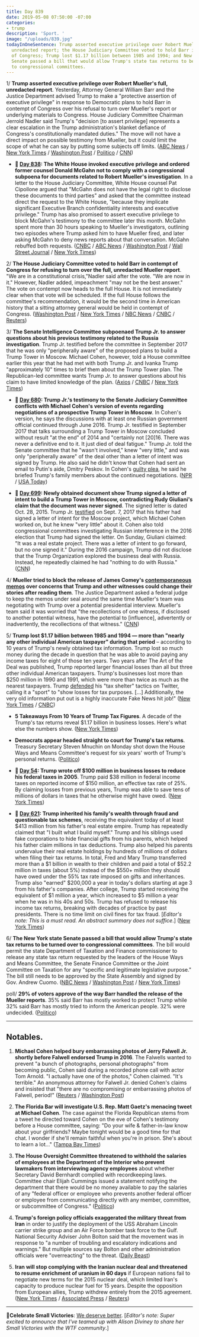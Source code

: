 ```yaml
---
title: Day 839
date: 2019-05-08 07:50:00 -07:00
categories:
- trump
description: 'Sport. '
image: "/uploads/839.jpg"
todayInOneSentence: Trump asserted executive privilege over Robert Mueller's full,
  unredacted report; the House Judiciary Committee voted to hold Barr in contempt
  of Congress; Trump lost $1.17 billion between 1985 and 1994; and New York state
  Senate passed a bill that would allow Trump's state tax returns to be turned over
  to congressional committees.
---
```


1/ **Trump asserted executive privilege over Robert Mueller's full, unredacted report**. Yesterday, Attorney General William Barr and the Justice Department advised Trump to make a "protective assertion of executive privilege" in response to Democratic plans to hold Barr in contempt of Congress over his refusal to turn over Mueller's report or underlying materials to Congress. House Judiciary Committee Chairman Jerrold Nadler said Trump's "decision \[to assert privilege\] represents a clear escalation in the Trump administration's blanket defiance of Congress's constitutionally mandated duties." The move will not have a direct impact on possible testimony from Mueller, but it could limit the scope of what he can say by putting some subjects off limits. ([ABC News](https://abcnews.go.com/Politics/democrats-prepare-hold-attorney-general-bill-barr-contempt/story?id=62888034) / [New York Times](https://www.nytimes.com/2019/05/08/us/politics/congress-contempt-barr.html) / [Washington Post](https://www.washingtonpost.com/politics/barr-to-trump-invoke-executive-privileged-over-redacted-mueller-materials/2019/05/07/51c52600-713e-11e9-b5ca-3d72a9fa8ff1_story.html) / [Politico](https://www.politico.com/story/2019/05/08/trump-invokes-executive-privilege-to-block-release-of-unredacted-mueller-report-1311738) / [CNN](https://www.cnn.com/2019/05/08/politics/trump-mueller-report-executive-privilege/index.html))

* **📌 [Day 838](https://whatthefuckjusthappenedtoday.com/2019/05/07/day-838/#1-the-white-house-invoked-executive): The White House invoked executive privilege and ordered former counsel Donald McGahn not to comply with a congressional subpoena for documents related to Robert Mueller's investigation**. In a letter to the House Judiciary Committee, White House counsel Pat Cipollone argued that "McGahn does not have the legal right to disclose these documents to third parties" and asked that the committee instead direct the request to the White House, "because they implicate significant Executive Branch confidentiality interests and executive privilege." Trump has also promised to assert executive privilege to block McGahn's testimony to the committee later this month. McGahn spent more than 30 hours speaking to Mueller's investigators, outlining two episodes where Trump asked him to have Mueller fired, and later asking McGahn to deny news reports about that conversation. McGahn rebuffed both requests. ([CNBC](https://www.cnbc.com/2019/05/07/white-house-tells-don-mcgahn-not-to-give-mueller-documents-to-congress.html) / [ABC News](https://abcnews.go.com/Politics/white-house-instruct-counsel-comply-congressional-subpoena/story?id=62873987) / [Washington Post](https://www.washingtonpost.com/powerpost/white-house-invokes-executive-privilege-to-bar-former-counsel-from-turning-over-documents-to-congress/2019/05/07/bf106bc6-70de-11e9-8be0-ca575670e91c_story.html) / [Wall Street Journal](https://www.wsj.com/articles/white-house-tells-don-mcgahn-to-rebuff-subpoena-for-documents-related-to-mueller-11557243316) / [New York Times](https://www.nytimes.com/2019/05/07/us/politics/don-mcgahn-subpoena.html))

2/ **The House Judiciary Committee voted to hold Barr in contempt of Congress for refusing to turn over the full, unredacted Mueller report**. "We are in a constitutional crisis,"Nadler said after the vote. "We are now in it." However, Nadler added, impeachment "may not be the best answer." The vote on contempt now heads to the full House. It is not immediately clear when that vote will be scheduled. If the full House follows the committee's recommendation, it would be the second time in American history that a sitting attorney general would be held in contempt of Congress. ([Washington Post](https://www.washingtonpost.com/politics/barr-to-trump-invoke-executive-privileged-over-redacted-mueller-materials/2019/05/07/51c52600-713e-11e9-b5ca-3d72a9fa8ff1_story.html) / [New York Times](https://www.nytimes.com/2019/05/08/us/politics/trump-executive-privilege-mueller-report.html) / [NBC News](https://www.nbcnews.com/news/us-news/justice-department-set-ask-executive-privilege-mueller-report-n1003146) / [CNBC](https://www.cnbc.com/2019/05/08/house-judiciary-committee-votes-to-hold-ag-barr-in-contempt-over-mueller-report.html) / [Reuters](https://www.reuters.com/article/us-usa-trump-congress-idUSKCN1SE13I))

3/ **The Senate Intelligence Committee subpoenaed Trump Jr. to answer questions about his previous testimony related to the Russia investigation**. Trump Jr. testified before the committee in September 2017 that he was only "peripherally aware" of the proposed plans to build a Trump Tower in Moscow. Michael Cohen, however, told a House committee earlier this year that he had met with both Trump Jr. and Ivanka Trump "approximately 10" times to brief them about the Trump Tower plan. The Republican-led committee wants Trump Jr. to answer questions about his claim to have limited knowledge of the plan. ([Axios](https://www.axios.com/senate-intelligence-committee-donald-trump-jr-subpoena-russia-9c9ed1e6-63e4-4796-91c4-a20082e991d2.html) / [CNBC](https://www.cnbc.com/2019/05/08/senate-intelligence-committee-subpoenas-donald-trump-jr.html) / [New York Times](https://www.nytimes.com/2019/05/08/us/politics/donald-trump-jr-subpoena.html))

* **📌 [Day 680](https://whatthefuckjusthappenedtoday.com/2018/11/30/day-680/#1-trump-jr-s-testimony-to-the-senate): Trump Jr.'s testimony to the Senate Judiciary Committee conflicts with Michael Cohen's version of events regarding negotiations of a prospective Trump Tower in Moscow**. In Cohen's version, he says the discussions with at least one Russian government official continued through June 2016. Trump Jr. testified in September 2017 that talks surrounding a Trump Tower in Moscow concluded without result "at the end" of 2014 and "certainly not \[20\]16. There was never a definitive end to it. It just died of deal fatigue." Trump Jr. told the Senate committee that he "wasn't involved," knew "very little," and was only "peripherally aware" of the deal other than a letter of intent was signed by Trump. He also said he didn't know that Cohen had sent an email to Putin's aide, Dmitry Peskov. In Cohen's [guilty plea](https://whatthefuckjusthappenedtoday.com/2018/11/29/day-679/#1-michael-cohen-pleaded-guilty-to-ma), he said he briefed Trump's family members about the continued negotiations. ([NPR](https://www.npr.org/2018/11/30/672188201/trump-jr-s-2017-testimony-conflicts-with-cohen-s-account-of-russian-talks) / [USA Today](https://www.usatoday.com/story/news/politics/2018/11/30/donald-trump-jr-testimony-senate-michael-cohen-guilty-plea/2162911002/))

* **📌 [Day 699](https://whatthefuckjusthappenedtoday.com/2018/12/19/day-699/#1-newly-obtained-document-show-trump): Newly obtained document show Trump signed a letter of intent to build a Trump Tower in Moscow, contradicting Rudy Giuliani's claim that the document was never signed**. The signed letter is dated Oct. 28, 2015. Trump Jr. [testified](https://whatthefuckjusthappenedtoday.com/2018/05/16/day-482/#trump-jr-testified-that-his-father-s) on Sept. 7, 2017 that his father had signed a letter of intent for the Moscow project, which Michael Cohen worked on, but he knew "very little" about it. Cohen also told congressional committees investigating Russian interference in the 2016 election that Trump had signed the letter. On Sunday, Giuliani claimed: "It was a real estate project. There was a letter of intent to go forward, but no one signed it." During the 2016 campaign, Trump did not disclose that the Trump Organization explored the business deal with Russia. Instead, he repeatedly claimed he had "nothing to do with Russia." ([CNN](https://www.cnn.com/2018/12/18/politics/trump-signed-letter-of-intent-rudy-giuliani-moscow/index.html))

4/ **Mueller tried to block the release of James Comey's [contemporaneous memos](https://www.cnn.com/2018/04/19/politics/comey-memo-release/index.html) over concerns that Trump and other witnesses could change their stories after reading them**. The Justice Department asked a federal judge to keep the memos under seal around the same time Mueller's team was negotiating with Trump over a potential presidential interview. Mueller's team said it was worried that "the recollections of one witness, if disclosed to another potential witness, have the potential to \[influence\], advertently or inadvertently, the recollections of that witness." ([CNN](https://www.cnn.com/2019/05/07/politics/mueller-comey-memos/index.html))

5/ **Trump lost $1.17 billion between 1985 and 1994 — more than "nearly any other individual American taxpayer" during that period** – according to 10 years of Trump's newly obtained tax information. Trump lost so much money during the decade in question that he was able to avoid paying any income taxes for eight of those ten years. Two years after The Art of the Deal was published, Trump reported larger financial losses than all but three other individual American taxpayers. Trump's businesses lost more than $250 million in 1990 and 1991, which were more than twice as much as the nearest taxpayers. Trump [defended](https://www.nytimes.com/2019/05/08/us/politics/trump-tax-investigation.html) his "tax shelter" tactics on Twitter, calling it a "sport" to "show losses for tax purposes. \[...\] Additionally, the very old information put out is a highly inaccurate Fake News hit job!" ([New York Times](https://www.nytimes.com/interactive/2019/05/07/us/politics/donald-trump-taxes.html) / [CNBC](https://www.cnbc.com/2019/05/08/trump-defends-tax-tactics-after-nyt-story-says-he-racked-up-more-than-1-billion-in-losses-it-was-sport.html))

* **5 Takeaways From 10 Years of Trump Tax Figures**. A decade of the Trump's tax returns reveal $1.17 billion in business losses. Here's what else the numbers show. ([New York Times](https://www.nytimes.com/2019/05/07/us/trump-tax-figures.html))

* **Democrats appear headed straight to court for Trump's tax returns**. Treasury Secretary Steven Mnuchin on Monday shot down the House Ways and Means Committee's request for six years' worth of Trump's personal returns. ([Politico](https://www.politico.com/story/2019/05/07/trump-tax-returns-court-1415922))

* **📌 [Day 54](https://whatthefuckjusthappenedtoday.com/2017/03/14/Day-54/#1-trump-wrote-off-100-million-in-bus): Trump wrote off $100 million in business losses to reduce his federal taxes in 2005**. Trump paid $38 million in federal income taxes on reported income of $150 million, an effective tax rate of 25%. By claiming losses from previous years, Trump was able to save tens of millions of dollars in taxes that he otherwise might have owed. ([New York Times](https://www.nytimes.com/2017/03/14/us/politics/donald-trump-taxes.html))

* **📌 [Day 621](https://whatthefuckjusthappenedtoday.com/2018/10/02/day-621/#1-trump-inherited-his-familys-wealth): Trump inherited his family's wealth through fraud and questionable tax schemes**, receiving the equivalent today of at least $413 million from his father's real estate empire. Trump has repeatedly claimed that "I built what I build myself." Trump and his siblings used fake corporations to hide financial gifts from his parents, which helped his father claim millions in tax deductions. Trump also helped his parents undervalue their real estate holdings by hundreds of millions of dollars when filing their tax returns. In total, Fred and Mary Trump transferred more than a $1 billion in wealth to their children and paid a total of $52.2 million in taxes (about 5%) instead of the $550\+ million they should have owed under the 55% tax rate imposed on gifts and inheritances. Trump also "earned" $200,000 a year in today's dollars starting at age 3 from his father's companies. After college, Trump started receiving the equivalent of $1 million a year, which increased to $5 million a year when he was in his 40s and 50s. Trump has refused to release his income tax returns, breaking with decades of practice by past presidents. There is no time limit on civil fines for tax fraud. \[*Editor's note: This is a must read. An abstract summary does not suffice*.\] ([New York Times](https://www.nytimes.com/interactive/2018/10/02/us/politics/donald-trump-tax-schemes-fred-trump.html))

6/ **The New York state Senate passed a bill that would allow Trump's state tax returns to be turned over to congressional committees**. The bill would permit the state Department of Taxation and Finance commissioner to release any state tax return requested by the leaders of the House Ways and Means Committee, the Senate Finance Committee or the Joint Committee on Taxation for any "specific and legitimate legislative purpose." The bill still needs to be approved by the State Assembly and signed by Gov. Andrew Cuomo. ([NBC News](https://www.nbcnews.com/politics/donald-trump/ny-state-senate-passes-bill-allowing-congress-get-trump-tax-n1003396) / [Washington Post](https://www.washingtonpost.com/business/2019/05/08/new-york-vote-bill-allowing-congress-request-trumps-state-tax-records/) / [New York Times](https://www.nytimes.com/2019/05/08/nyregion/trump-ny-tax-returns-manafort.html))

poll/ **29% of voters approve of the way Barr handled the release of the Mueller reports**. 35% said Barr has mostly worked to protect Trump while 32% said Barr has mostly tried to inform the American people. 32% were undecided. ([Politico](https://www.politico.com/story/2019/05/08/poll-little-support-for-barrs-handling-of-mueller-report-1309713))

---

## Notables.

1. **Michael Cohen helped bury embarrassing photos of Jerry Falwell Jr. shortly before Falwell endorsed Trump in 2016**. The Falwells wanted to prevent "a bunch of photographs, personal photographs" from becoming public, Cohen said during a recorded phone call with actor Tom Arnold. "I actually have one of the photos," Cohen claimed. "It's terrible." An anonymous attorney for Falwell Jr. denied Cohen's claims and insisted that "there are no compromising or embarrassing photos of Falwell, period!" ([Reuters](https://www.reuters.com/article/us-usa-politics-falwell-exclusive/exclusive-trump-fixer-cohen-says-he-helped-falwell-handle-racy-photos-idUSKCN1SD2JG) / [Washington Post](https://www.washingtonpost.com/politics/cohen-claimed-he-helped-bury-personal-photographs-of-jerry-falwell-jr-before-the-evangelical-leader-backed-trump/2019/05/07/5e5c1664-7114-11e9-9f06-5fc2ee80027a_story.html?noredirect=on))

2. **The Florida Bar will investigate U.S. Rep. Matt Gaetz's menacing tweet at Michael Cohen**. The case against the Florida Republican stems from a tweet he directed toward Cohen on the eve of Cohen's testimony before a House committee, saying: "Do your wife & father-in-law know about your girlfriends? Maybe tonight would be a good time for that chat. I wonder if she'll remain faithful when you're in prison. She's about to learn a lot..." ([Tampa Bay Times](https://www.tampabay.com/florida-politics/buzz/2019/05/08/further-investigation-into-matt-gaetz-is-needed-for-tweet-at-michael-cohen-florida-bar-determines/))

3. **The House Oversight Committee threatened to withhold the salaries of employees at the Department of the Interior who prevent lawmakers from interviewing agency employees** about whether Secretary David Bernhardt complied with recordkeeping laws. Committee chair Elijah Cummings issued a statement notifying the department that there would be no money available to pay the salaries of any "federal officer or employee who prevents another federal officer or employee from communicating directly with any member, committee, or subcommittee of Congress." ([Politico](https://www.politico.com/story/2019/05/07/interior-department-salaries-threat-1414201))

4. **Trump's foreign policy officials exaggerated the military threat from Iran** in order to justify the deployment of the USS Abraham Lincoln carrier strike group and an Air Force bomber task force to the Gulf. National Security Adviser John Bolton said that the movement was in response to "a number of troubling and escalatory indications and warnings." But multiple sources say Bolton and other administration officials were "overreacting" to the threat. ([Daily Beast](https://www.thedailybeast.com/trump-administration-inflated-iran-intelligence-us-officials-say))

5. **Iran will stop complying with the Iranian nuclear deal and threatened to resume enrichment of uranium in 60 days** if European nations fail to negotiate new terms for the 2015 nuclear deal, which limited Iran's capacity to produce nuclear fuel for 15 years. Despite the opposition from European allies, Trump withdrew entirely from the 2015 agreement. ([New York Times](https://www.nytimes.com/2019/05/08/us/politics/iran-nuclear-deal.html) / [Associated Press](https://apnews.com/50fee765f1a543ee88d9b9969ace0c44) / [Reuters](https://www.reuters.com/article/us-usa-iran-rouhani-idUSKCN1SE0I5))

---

**🎉Celebrate Small Victories**: [We deserve better](https://talk.whatthefuckjusthappenedtoday.com/t/we-deserve-better/4707). \[*Editor's note: Super excited to announce that I've teamed up with Alison Diviney to share her Small Victories with the WTF community*.\]
